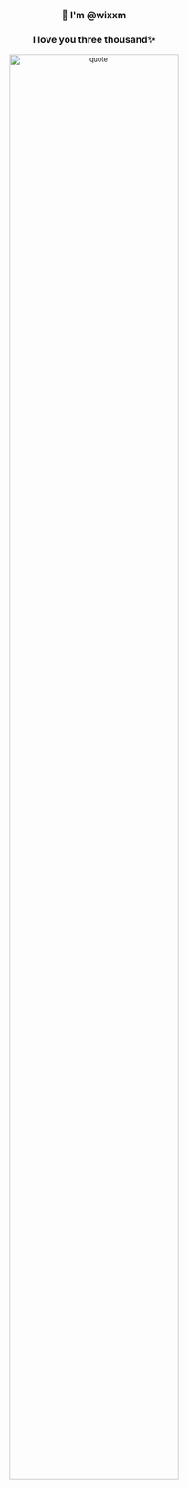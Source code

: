 
<div align="center" style="background-image: url('https://pic.longtao.fun/pics/24/8712160154167691113610916885165716016931_gopic_.gif'); background-size: cover; background-position: center; padding: 20px;">
    <h3>👋 I'm @wixxm </a></h3>
    <p align="center">
          <h3>    I love you three thousand✨ </a></h3>
        </a>

<div style="margin-top: 10px;">
    <small>
      <img src="https://v1.jinrishici.com/all.svg?font-size=24&spacing=6" alt="quote" style="width: 80%; max-width: 400px;">
    </small>
  </div>
</div>

